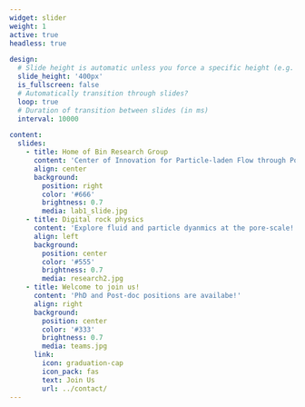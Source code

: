 ```yaml
---
widget: slider
weight: 1
active: true
headless: true

design:
  # Slide height is automatic unless you force a specific height (e.g. '400px')
  slide_height: '400px'
  is_fullscreen: false
  # Automatically transition through slides?
  loop: true
  # Duration of transition between slides (in ms)
  interval: 10000

content:
  slides:
    - title: Home of Bin Research Group 
      content: 'Center of Innovation for Particle-laden Flow through Porous Media'
      align: center
      background:
        position: right
        color: '#666'
        brightness: 0.7
        media: lab1_slide.jpg
    - title: Digital rock physics
      content: 'Explore fluid and particle dyanmics at the pore-scale!'
      align: left
      background:
        position: center
        color: '#555'
        brightness: 0.7
        media: research2.jpg
    - title: Welcome to join us!
      content: 'PhD and Post-doc positions are availabe!'
      align: right
      background:
        position: center
        color: '#333'
        brightness: 0.7
        media: teams.jpg
      link:
        icon: graduation-cap
        icon_pack: fas
        text: Join Us
        url: ../contact/
---
```


